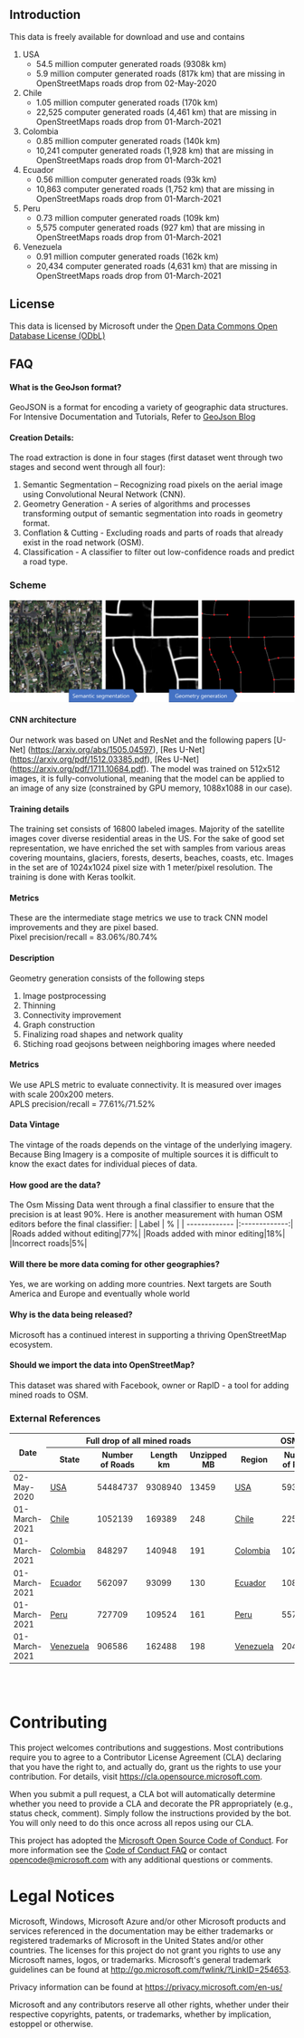 Introduction
-------------------
This data is freely available for download and use and contains 
1. USA
	- 54.5 million computer generated roads (9308k km)
	- 5.9 million computer generated roads (817k km) that are missing in OpenStreetMaps roads drop from 02-May-2020
2. Chile
	- 1.05 million computer generated roads (170k km)
	- 22,525 computer generated roads (4,461 km) that are missing in OpenStreetMaps roads drop from 01-March-2021
3. Colombia
	- 0.85 million computer generated roads (140k km)
	- 10,241 computer generated roads (1,928 km) that are missing in OpenStreetMaps roads drop from 01-March-2021
4. Ecuador
	- 0.56 million computer generated roads (93k km)
	- 10,863 computer generated roads (1,752 km) that are missing in OpenStreetMaps roads drop from 01-March-2021
5. Peru
	- 0.73 million computer generated roads (109k km)
	- 5,575 computer generated roads (927 km) that are missing in OpenStreetMaps roads drop from 01-March-2021
6. Venezuela
	- 0.91 million computer generated roads (162k km)
	- 20,434 computer generated roads (4,631 km) that are missing in OpenStreetMaps roads drop from 01-March-2021

License
-------------------
This data is licensed by Microsoft under the [Open Data Commons Open Database License (ODbL)](https://opendatacommons.org/licenses/odbl/)

## FAQ

#### What is the GeoJson format?
GeoJSON is a format for encoding a variety of geographic data structures. 
For Intensive Documentation and Tutorials, Refer to [GeoJson Blog](http://geojson.org/)

#### Creation Details:
The road extraction is done in four stages (first dataset went through two stages and second went through all four):
1.	Semantic Segmentation – Recognizing road pixels on the aerial image using Convolutional Neural Network (CNN).
2.	Geometry Generation - A series of algorithms and processes transforming output of semantic segmentation into roads in geometry format.
3.  Conflation & Cutting - Excluding roads and parts of roads that already exist in the road network (OSM).
4.  Classification - A classifier to filter out low-confidence roads and predict a road type.

### Scheme
![](/images/scheme.png)

#### CNN architecture
Our network was based on UNet and ResNet and the following papers [U-Net] (https://arxiv.org/abs/1505.04597), [Res U-Net] (https://arxiv.org/pdf/1512.03385.pdf), [Res U-Net] (https://arxiv.org/pdf/1711.10684.pdf).
The model was trained on 512x512 images, it is fully-convolutional, meaning that the model can be applied to an image of any size (constrained by GPU memory, 1088x1088 in our case).

#### Training details
The training set consists of 16800 labeled images. Majority of the satellite images cover diverse residential areas in the US. For the sake of good set representation, we have enriched the set with samples from various areas covering mountains, glaciers, forests, deserts, beaches, coasts, etc.
Images in the set are of 1024x1024 pixel size with 1 meter/pixel resolution. The training is done with Keras toolkit.

#### Metrics
These are the intermediate stage metrics we use to track CNN model improvements and they are pixel based. </br> Pixel precision/recall = 83.06%/80.74%

#### Description
Geometry generation consists of the following steps
1. Image postprocessing
2. Thinning
3. Connectivity improvement
4. Graph construction
5. Finalizing road shapes and network quality
6. Stiching road geojsons between neighboring images where needed

#### Metrics
We use APLS metric to evaluate connectivity. It is measured over images with scale 200x200 meters. </br> APLS precision/recall = 77.61%/71.52%

#### Data Vintage
The vintage of the roads depends on the vintage of the underlying imagery. Because Bing Imagery is a composite of multiple sources it is difficult to know the exact dates for individual pieces of data.

#### How good are the data?
The Osm Missing Data went through a final classifier to ensure that the precision is at least 90%.
Here is another measurement with human OSM editors before the final classifier:
| Label         | %     |
| ------------- |:-------------:|
|Roads added without editing|77%|
|Roads added with minor editing|18%|
|Incorrect roads|5%|

#### Will there be more data coming for other geographies?
Yes, we are working on adding more countries. Next targets are South America and Europe and eventually whole world

#### Why is the data being released?
Microsoft has a continued interest in supporting a thriving OpenStreetMap ecosystem.

#### Should we import the data into OpenStreetMap?
This dataset was shared with Facebook, owner or RapID - a tool for adding mined roads to OSM.

### External References

<table>
    <thead>
        <tr>
			<th colspan=1, rowspan=2>Date</th>
            <th colspan=4>Full drop of all mined roads</th>
            <th colspan=4>OSM missing roads</th>
        </tr>
		<tr>
            <th>State</th> <th>Number of Roads</th>  <th>Length km</th> <th>Unzipped MB</th>
			<th>Region</th> <th>Number of Roads</th>  <th>Length km</th> <th>Unzipped MB</th>
        </tr>
    </thead>
    <tbody>
		<tr>
			<td>02-May-2020</td>
			<td><a href="https://usaminedroads.blob.core.windows.net/full-roads-set-model25feb2020-geo15oct2019/USA.zip">USA</a></td>
			<td>54484737</td>
			<td>9308940</td><td>13459</td>
			<td><a href="https://usaminedroads.blob.core.windows.net/osm-missing-roads-model25feb2020-geo15oct2019-osm02may2020/USA.zip">USA</a></td>
			<td>5931242</td>
			<td>817761</td>
			<td>2924</td>
		</tr>
		<tr>
			<td>01-March-2021</td>
			<td><a href="https://usaminedroads.blob.core.windows.net/sa5-imgmar2021-modelaug2020-algo15mar2021/Chile.zip">Chile</a></td>
			<td>1052139</td>
			<td>169389</td>
			<td>248</td>
			<td><a href="https://usaminedroads.blob.core.windows.net/sa5-osm18feb2021-imgmar2021-modelaug2020-algo15mar2021/Chile.zip">Chile</a></td>
			<td>22525</td>
			<td>4461</td>
			<td>4.4</td>
		</tr>
		<tr>
			<td>01-March-2021</td>
			<td><a href="https://usaminedroads.blob.core.windows.net/sa5-imgmar2021-modelaug2020-algo15mar2021/Colombia.zip">Colombia</a></td>
			<td>848297</td>
			<td>140948</td>
			<td>191</td>
			<td><a href="https://usaminedroads.blob.core.windows.net/sa5-osm18feb2021-imgmar2021-modelaug2020-algo15mar2021/Colombia.zip">Colombia</a></td>
			<td>10240</td>
			<td>1928</td>
			<td>1.7</td>
		</tr>
		<tr>
			<td>01-March-2021</td>
			<td><a href="https://usaminedroads.blob.core.windows.net/sa5-imgmar2021-modelaug2020-algo15mar2021/Ecuador.zip">Ecuador</a></td>
			<td>562097</td>
			<td>93099</td>
			<td>130</td>
			<td><a href="https://usaminedroads.blob.core.windows.net/sa5-osm18feb2021-imgmar2021-modelaug2020-algo15mar2021/Ecuador.zip">Ecuador</a></td>
			<td>10863</td>
			<td>1752</td>
			<td>1.8</td>
		</tr>
		<tr>
			<td>01-March-2021</td>
			<td><a href="https://usaminedroads.blob.core.windows.net/sa5-imgmar2021-modelaug2020-algo15mar2021/Peru.zip">Peru</a></td>
			<td>727709</td>
			<td>109524</td>
			<td>161</td>
			<td><a href="https://usaminedroads.blob.core.windows.net/sa5-osm18feb2021-imgmar2021-modelaug2020-algo15mar2021/Peru.zip">Peru</a></td>
			<td>5575</td>
			<td>927</td>
			<td>0.9</td>
		</tr>
		<tr>
			<td>01-March-2021</td>
			<td><a href="https://usaminedroads.blob.core.windows.net/sa5-imgmar2021-modelaug2020-algo15mar2021/Venezuela.zip">Venezuela</a></td>
			<td>906586</td>
			<td>162488</td>
			<td>198</td>
			<td><a href="https://usaminedroads.blob.core.windows.net/sa5-osm18feb2021-imgmar2021-modelaug2020-algo15mar2021/Venezuela.zip">Venezuela</a></td>
			<td>20434</td>
			<td>4630</td>
			<td>3.6</td>
		</tr>
	</tbody>
</table>
<br>
<br>

# Contributing

This project welcomes contributions and suggestions.  Most contributions require you to agree to a
Contributor License Agreement (CLA) declaring that you have the right to, and actually do, grant us
the rights to use your contribution. For details, visit https://cla.opensource.microsoft.com.

When you submit a pull request, a CLA bot will automatically determine whether you need to provide
a CLA and decorate the PR appropriately (e.g., status check, comment). Simply follow the instructions
provided by the bot. You will only need to do this once across all repos using our CLA.

This project has adopted the [Microsoft Open Source Code of Conduct](https://opensource.microsoft.com/codeofconduct/).
For more information see the [Code of Conduct FAQ](https://opensource.microsoft.com/codeofconduct/faq/) or
contact [opencode@microsoft.com](mailto:opencode@microsoft.com) with any additional questions or comments.

# Legal Notices

Microsoft, Windows, Microsoft Azure and/or other Microsoft products and services referenced in the documentation
may be either trademarks or registered trademarks of Microsoft in the United States and/or other countries.
The licenses for this project do not grant you rights to use any Microsoft names, logos, or trademarks.
Microsoft's general trademark guidelines can be found at http://go.microsoft.com/fwlink/?LinkID=254653.

Privacy information can be found at https://privacy.microsoft.com/en-us/

Microsoft and any contributors reserve all other rights, whether under their respective copyrights, patents,
or trademarks, whether by implication, estoppel or otherwise.
